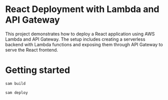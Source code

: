 # React Deployment with Lambda and API Gateway

This project demonstrates how to deploy a React application using AWS Lambda and API Gateway. The setup includes creating a serverless backend with Lambda functions and exposing them through API Gateway to serve the React frontend.

# Getting started

```sh
sam build
```

```sh
sam deploy
```
